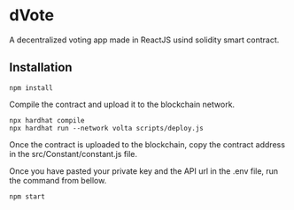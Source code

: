 # dVote

A decentralized voting app made in ReactJS usind solidity smart contract.


## Installation

```shell
npm install
```

Compile the contract and upload it to the blockchain network.

```shell
npx hardhat compile
npx hardhat run --network volta scripts/deploy.js
```

Once the contract is uploaded to the blockchain, copy the contract address in the src/Constant/constant.js file. 

Once you have pasted your private key and the API url in the .env file, run the command from bellow.

```shell
npm start
```
